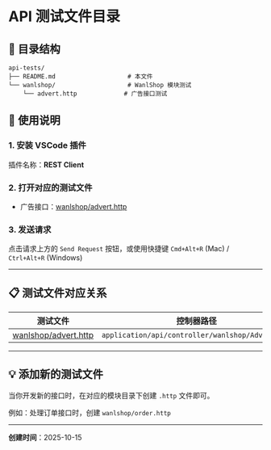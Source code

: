 # API 测试文件目录

## 📁 目录结构

```
api-tests/
├── README.md                    # 本文件
└── wanlshop/                    # WanlShop 模块测试
    └── advert.http             # 广告接口测试
```

## 🚀 使用说明

### 1. 安装 VSCode 插件
插件名称：**REST Client**

### 2. 打开对应的测试文件
- 广告接口：[wanlshop/advert.http](wanlshop/advert.http)

### 3. 发送请求
点击请求上方的 `Send Request` 按钮，或使用快捷键 `Cmd+Alt+R` (Mac) / `Ctrl+Alt+R` (Windows)

---

## 📋 测试文件对应关系

| 测试文件 | 控制器路径 |
|---------|-----------|
| [wanlshop/advert.http](wanlshop/advert.http) | `application/api/controller/wanlshop/Advert.php` |

---

## 💡 添加新的测试文件

当你开发新的接口时，在对应的模块目录下创建 `.http` 文件即可。

例如：处理订单接口时，创建 `wanlshop/order.http`

---

**创建时间**：2025-10-15
